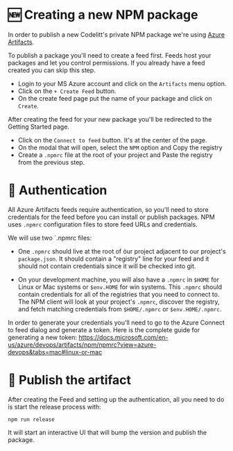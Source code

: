 # :new: Creating a new NPM package 
In order to publish a new Codelitt's private NPM package we're using [Azure Artifacts](https://azure.microsoft.com/en-us/services/devops/artifacts/).

To publish a package you'll need to create a feed first. Feeds host your packages and let you control permissions. 
If you already have a feed created you can skip this step. 
* Login to your MS Azure account and click on the `Artifacts` menu option.
* Click on the `+ Create Feed` button.
* On the create feed page put the name of your package and click on `Create`.

After creating the feed for your new package you'll be redirected to the Getting Started page.
* Click on the `Connect to feed` button. It's at the center of the page.
* On the modal that will open, select the `NPM` option and Copy the registry
* Create a `.npmrc` file at the root of your project and Paste the registry from the previous step.

# :key: Authentication
All Azure Artifacts feeds require authentication, so you'll need to store credentials for the feed
before you can install or publish packages. NPM uses `.npmrc` configuration files to store feed URLs 
and credentials.

We will use two `.npmrc files:

* One `.npmrc` should live at the root of òur project adjacent to our project's `package.json`. 
It should contain a "registry" line for your feed and it should not contain credentials since it 
will be checked into git.

* On your development machine, you will also have a `.npmrc` in `$HOME` for Linux or Mac systems 
or `$env.HOME` for win systems. This `.npmrc` should contain credentials for all of the registries 
that you need to connect to. The NPM client will look at your project's `.npmrc`, discover the registry, 
and fetch matching credentials from `$HOME/.npmrc` or `$env.HOME/.npmrc`. 

In order to generate your credentials you'll need to go to the Azure Connect to feed dialog and 
generate a token. 
Here is the complete guide for generating a new token: 
https://docs.microsoft.com/en-us/azure/devops/artifacts/npm/npmrc?view=azure-devops&tabs=mac#linux-or-mac

# :rocket: Publish the artifact
After creating the Feed and setting up the authentication, all you need to do is start the release process with:
```
npm run release
```
It will start an interactive UI that will bump the version and publish the package.
